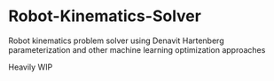 # Robot-Kinematics-Solver
Robot kinematics problem solver using Denavit Hartenberg parameterization and other machine learning optimization approaches

Heavily WIP
